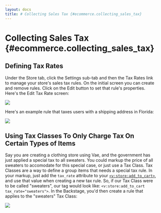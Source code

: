```yaml
---
layout: docs
title: # Collecting Sales Tax {#ecommerce.collecting_sales_tax}
---
```


# Collecting Sales Tax {#ecommerce.collecting_sales_tax}

## Defining Tax Rates

Under the Store tab, click the Settings sub-tab and then the Tax Rates
link to manage your store's sales tax rules. On the initial screen you
can create and remove rules. Click on the Edit button to set that rule's
properties. Here's the Edit Tax Rate screen:

![](assets/images/screenshots/ecommerce/tax_rate_edit.png)

Here's an example rule that taxes users with a shipping address in
Florida:

![](assets/images/screenshots/ecommerce/tax_rate_rule_edit.png)

## Using Tax Classes To Only Charge Tax On Certain Types of Items

Say you are creating a clothing store using Vae, and the government has
just applied a special tax to all sweaters. You could markup the price
of all sweaters to accomodate for this special case, or just use a Tax
Class. Tax Classes are a way to define a group items that needs a
special tax rule. In your markup, just add the `tax_rate` attribute to
your [`<v:store:add_to_cart>`](#v_store_add_to_cart), and use that value
when creating a new tax rule. So, if our Tax Class were to be called
"sweaters", our tag would look like:
`<v:store:add_to_cart tax_rate="sweaters">`. In the Backstage, you'd
then create a rule that applies to the "sweaters" Tax Class:

![](assets/images/screenshots/ecommerce/tax_sweaters.png)
